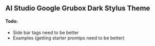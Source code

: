 
## AI Studio Google Grubox Dark Stylus Theme 




























#### Todo: 
- Side bar tags need to be better 
- Examples (getting starter promtps need to be better) 
